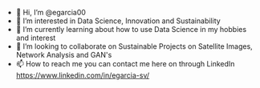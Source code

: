 - 👋 Hi, I’m @egarcia00
- 👀 I’m interested in Data Science, Innovation and Sustainability
- 🌱 I’m currently learning about how to use Data Science in my hobbies and interest
- 💞️ I’m looking to collaborate on Sustainable Projects on Satellite Images, Network Analysis and GAN's
- 📫 How to reach me you can contact me here on through LinkedIn https://www.linkedin.com/in/egarcia-sv/

<!---
egarcia00/egarcia00 is a ✨ special ✨ repository because its `README.md` (this file) appears on your GitHub profile.
You can click the Preview link to take a look at your changes.
--->
